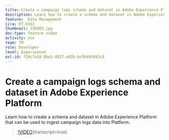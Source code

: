 ```yaml
---
title: Create a campaign logs schema and dataset in Adobe Experience Platform
description: Learn how to create a schema and dataset in Adobe Experience Platform that can be used to ingest campaign logs data into Platform.
feature:  Data Management
jira: KT-8161
thumbnail: 336903.jpg
doc-type: feature video
activity: use
team: TM
role: Developer
level: Experienced
exl-id: f10c7a18-8ba3-4527-a92b-bc95403042c8
---
```

# Create a campaign logs schema and dataset in Adobe Experience Platform

Learn how to create a schema and dataset in Adobe Experience Platform that can be used to ingest campaign logs data into Platform.

>[!VIDEO](https://video.tv.adobe.com/v/336903?quality=12&learn=on){transcript=true}
